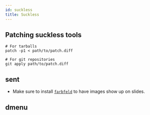 ```yaml
---
id: suckless
title: Suckless
---
```


## Patching suckless tools

```shell
# For tarballs
patch -p1 < path/to/patch.diff

# For git repositories
git apply path/to/patch.diff
```

## sent

- Make sure to install [`farbfeld`](https://tools.suckless.org/farbfeld/) to
  have images show up on slides.

## dmenu
